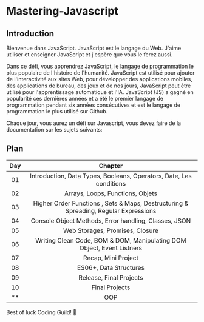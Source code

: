 # Mastering-Javascript

## Introduction

Bienvenue dans JavaScript. JavaScript est le langage du Web. J'aime utiliser et enseigner JavaScript et j'espère que vous le ferez aussi.

Dans ce défi, vous apprendrez JavaScript, le langage de programmation le plus populaire de l'histoire de l'humanité. JavaScript est utilisé pour ajouter de l'interactivité aux sites Web, pour développer des applications mobiles, des applications de bureau, des jeux et de nos jours, JavaScript peut être utilisé pour l'apprentissage automatique et l'IA. JavaScript (JS) a gagné en popularité ces dernières années et a été le premier langage de programmation pendant six années consécutives et est le langage de programmation le plus utilisé sur Github.

Chaque jour, vous aurez un défi sur Javascript, vous devez faire de la documentation sur les sujets suivants:

## Plan

| Day | Chapter |
|:---:|:---:|
| 01 | Introduction, Data Types, Booleans, Operators, Date, Les conditions  |
| 02 | Arrays, Loops, Functions, Objets |
| 03 | Higher Order Functions , Sets & Maps, Destructuring & Spreading, Regular Expressions |
| 04 | Console Object Methods, Error handling, Classes, JSON |
| 05 | Web Storages, Promises, Closure |
| 06 | Writing Clean Code, BOM & DOM, Manipulating DOM Object, Event Listners |
| 07 | Recap, Mini Project |
| 08 | ES06+, Data Structures |
| 09 | Release, Final Projects |
| 10 | Final Projects |
| ** | OOP |

Best of luck Coding Guild! 🚀